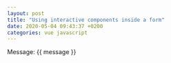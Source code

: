 ```yaml
---
layout: post
title: "Using interactive components inside a form"
date: 2020-05-04 09:43:37 +0200
categories: vue javascript
---
```


<div id="vue">
    <p>
        Message: {{ message }}
    </p>
</div>

<script src="https://cdn.jsdelivr.net/npm/vue/dist/vue.js"></script>
<script>
    new Vue({
        el: '#vue',
        data: {
            message: 'Hello Jekyll!'
        },
    })
</script>